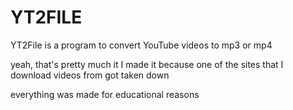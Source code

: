 # YT2FILE
YT2File is a program to convert YouTube videos to mp3 or mp4

yeah, that's pretty much it 
I made it because one of the sites that I download videos from got taken down


everything was made for educational reasons
